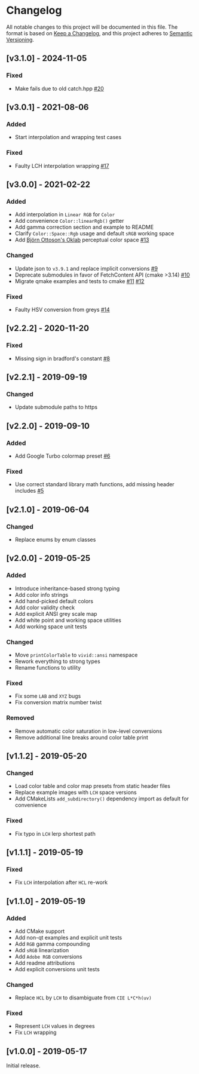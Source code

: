 # Changelog
All notable changes to this project will be documented in this file.
The format is based on [Keep a Changelog](https://keepachangelog.com/en/1.0.0/), and this project adheres to [Semantic Versioning](https://semver.org/spec/v2.0.0.html).


## [v3.1.0] - 2024-11-05

### Fixed
- Make fails due to old catch.hpp [\#20](https://github.com/gurki/vivid/issues/20)


## [v3.0.1] - 2021-08-06

### Added
- Start interpolation and wrapping test cases

### Fixed
- Faulty LCH interpolation wrapping [\#17](https://github.com/gurki/vivid/pull/17)


## [v3.0.0] - 2021-02-22

### Added
- Add interpolation in `Linear RGB` for `Color`
- Add convenience `Color::linearRgb()` getter
- Add gamma correction section and example to README
- Clarify `Color::Space::Rgb` usage and default `sRGB` working space
- Add [Björn Ottoson's Oklab](https://bottosson.github.io/posts/oklab/) perceptual color space [\#13](https://github.com/gurki/vivid/pull/13)

### Changed
- Update json to `v3.9.1` and replace implicit conversions [\#9](https://github.com/gurki/vivid/pull/9)
- Deprecate submodules in favor of FetchContent API (cmake >3.14) [\#10](https://github.com/gurki/vivid/pull/10)
- Migrate qmake examples and tests to cmake [\#11](https://github.com/gurki/vivid/pull/11) [\#12](https://github.com/gurki/vivid/pull/12)

### Fixed
- Faulty HSV conversion from greys [\#14](https://github.com/gurki/vivid/pull/14)


## [v2.2.2] - 2020-11-20

### Fixed
- Missing sign in bradford's constant [\#8](https://github.com/gurki/vivid/issues/8)


## [v2.2.1] - 2019-09-19

### Changed
- Update submodule paths to https


## [v2.2.0] - 2019-09-10

### Added
- Add Google Turbo colormap preset [\#6](https://github.com/gurki/vivid/pull/6)

### Fixed
- Use correct standard library math functions, add missing header includes [\#5](https://github.com/gurki/vivid/pull/5)


## [v2.1.0] - 2019-06-04

### Changed
- Replace enums by enum classes


## [v2.0.0] - 2019-05-25

### Added
- Introduce inheritance-based strong typing
- Add color info strings
- Add hand-picked default colors
- Add color validity check
- Add explicit ANSI grey scale map
- Add white point and working space utilities
- Add working space unit tests

### Changed
- Move `printColorTable` to `vivid::ansi` namespace
- Rework everything to strong types
- Rename functions to utility

### Fixed
- Fix some `LAB` and `XYZ` bugs
- Fix conversion matrix number twist

### Removed
- Remove automatic color saturation in low-level conversions
- Remove additional line breaks around color table print


## [v1.1.2] - 2019-05-20

### Changed
- Load color table and color map presets from static header files
- Replace example images with `LCH` space versions
- Add CMakeLists `add_subdirectory()` dependency import as default for convenience

### Fixed
- Fix typo in `LCH` lerp shortest path


## [v1.1.1] - 2019-05-19

### Fixed
- Fix `LCH` interpolation after `HCL` re-work


## [v1.1.0] - 2019-05-19

### Added
- Add CMake support
- Add non-qt examples and explicit unit tests
- Add `RGB` gamma compounding
- Add `sRGB` linearization
- Add `Adobe RGB` conversions
- Add readme attributions
- Add explicit conversions unit tests

### Changed
- Replace `HCL` by `LCH` to disambiguate from `CIE L*C*h(uv)`

### Fixed
- Represent `LCH` values in degrees
- Fix `LCH` wrapping


## [v1.0.0] - 2019-05-17
Initial release.
